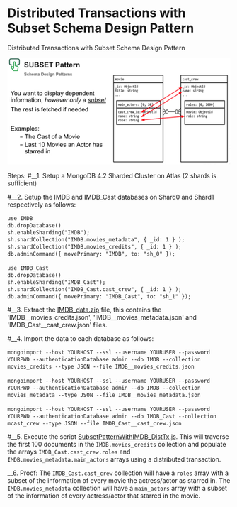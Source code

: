 # Distributed Transactions with Subset Schema Design Pattern
Distributed Transactions with Subset Schema Design Pattern

![Patnter](SubsetPattern.jpg)

Steps:
#__1. Setup a MongoDB 4.2 Sharded Cluster on Atlas (2 shards is sufficient)

#__2. Setup the IMDB and IMDB_Cast databases on Shard0 and Shard1 respectively as follows: 
```
use IMDB
db.dropDatabase()
sh.enableSharding("IMDB");
sh.shardCollection("IMDB.movies_metadata", { _id: 1 } );
sh.shardCollection("IMDB.movies_credits", { _id: 1 } );
db.adminCommand({ movePrimary: "IMDB", to: "sh_0" });

use IMDB_Cast
db.dropDatabase()
sh.enableSharding("IMDB_Cast");
sh.shardCollection("IMDB_Cast.cast_crew", { _id: 1 } );
db.adminCommand({ movePrimary: "IMDB_Cast", to: "sh_1" });
```
#__3. Extract the [IMDB_data.zip](IMDB_data.zip) file, this contains the 'IMDB__movies_credits.json', 'IMDB__movies_metadata.json' and 'IMDB_Cast__cast_crew.json' files.

#__4. Import the data to each database as follows:
```
mongoimport --host YOURHOST --ssl --username YOURUSER --password YOURPWD --authenticationDatabase admin --db IMDB --collection movies_credits --type JSON --file IMDB__movies_credits.json

mongoimport --host YOURHOST --ssl --username YOURUSER --password YOURPWD --authenticationDatabase admin --db IMDB --collection movies_metadata --type JSON --file IMDB__movies_metadata.json

mongoimport --host YOURHOST --ssl --username YOURUSER --password YOURPWD --authenticationDatabase admin --db IMDB_Cast --collection mcast_crew --type JSON --file IMDB_Cast__cast_crew.json
```

#__5. Execute the script [SubsetPatternWithIMDB_DistTx.js](SubsetPatternWithIMDB_DistTx.js). This will traverse the first 100 documents in the `IMDB.movies_credits` collection and populate the arrays `IMDB_Cast.cast_crew.roles` and `IMDB.movies_metadata.main_actors` arrays using a distributed transaction.

__6. Proof: The `IMDB_Cast.cast_crew` collection will have a `roles` array with a subset of the information of every movie the actress/actor as starred in. The `IMDB.movies_metadata` collection will have a `main_actors` array with a subset of the information of every actress/actor that starred in the movie.
